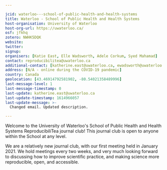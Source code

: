 ```yaml
---

jcid: waterloo---school-of-public-health-and-health-systems
title: Waterloo - School of Public Health and Health Systems
host-organisation: University of Waterloo
host-org-url: https://uwaterloo.ca/
osf: jfkhq
zotero: NWHK5DQK
website: 
twitter: 
signup: 
organisers: [Katie East, Elle Wadsworth, Adele Corkum, Syed Mahamad]
contact: reproducibilitea@uwaterloo.ca
additional-contact: [katherine.east@uwaterloo.ca, ewadsworth@uwaterloo.ca, acorkum@uwaterloo.ca, smahamad@uwaterloo.ca]
address: [N/A - online during the COVID-19 pandemic]
country: Canada
geolocation: [43.46914792581902, -80.54021358489996]
last-message-level: 1
last-message-timestamp: 0
last-update: katherine.east@uwaterloo.ca
last-update-timestamp: 1614966057
last-update-message: >-
  Changed email. Updated description.

---
```


Welcome to the University of Waterloo's School of Public Health and Health Systems ReproducibiliTea journal club! This journal club is open to anyone within the School at any level.

We are a relatively new journal club, with our first meeting held in January 2021. We hold meetings every two weeks, and very much looking forward to discussing how to improve scientific practice, and making science more reproducible, open, and accessible.
